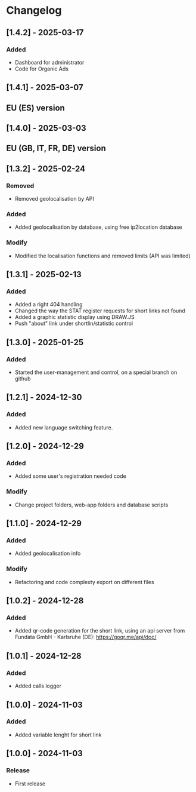 # Changelog
## [1.4.2] - 2025-03-17
### Added
- Dashboard for administrator
- Code for Organic Ads

## [1.4.1] - 2025-03-07
## EU (ES) version

## [1.4.0] - 2025-03-03
## EU (GB, IT, FR, DE) version

## [1.3.2] - 2025-02-24
### Removed
- Removed geolocalisation by API
### Added
- Added geolocalisation by database, using free ip2location database
### Modify
- Modified the localisation functions and removed limits (API was limited) 
## [1.3.1] - 2025-02-13
### Added
- Added a right 404 handling
- Changed the way the STAT register requests for short links not found
- Added a graphic statistic display using DRAW.JS
- Push "about" link under shortlin/statistic control

## [1.3.0] - 2025-01-25
### Added
- Started the user-management and control, on a special branch on github

## [1.2.1] - 2024-12-30
### Added
- Added new language switching feature.

## [1.2.0] - 2024-12-29
### Added
- Added some user's registration needed code
### Modify
- Change project folders, web-app folders and database scripts

## [1.1.0] - 2024-12-29
### Added
- Added geolocalisation info
### Modify
- Refactoring and code complexty export on different files

## [1.0.2] - 2024-12-28
### Added
- Added qr-code generation for the short link, using an api server from Fundata GmbH - Karlsruhe (DE): https://goqr.me/api/doc/

## [1.0.1] - 2024-12-28
### Added
- Added calls logger

## [1.0.0] - 2024-11-03
### Added
- Added variable lenght for short link

## [1.0.0] - 2024-11-03
### Release
- First release

